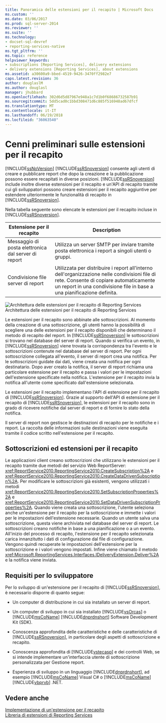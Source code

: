```yaml
---
title: Panoramica delle estensioni per il recapito | Microsoft Docs
ms.custom: ''
ms.date: 03/06/2017
ms.prod: sql-server-2014
ms.reviewer: ''
ms.suite: ''
ms.technology:
- docset-sql-devref
- reporting-services-native
ms.tgt_pltfrm: ''
ms.topic: reference
helpviewer_keywords:
- subscriptions [Reporting Services], delivery extensions
- delivery extensions [Reporting Services], about extensions
ms.assetid: a30600a9-bbed-4519-9426-3470ff2982e7
caps.latest.revision: 36
author: douglaslM
ms.author: douglasl
manager: jhubbard
ms.openlocfilehash: 302d6d5d87967e948a1c7d1b0f68686732587b91
ms.sourcegitcommit: 5dd5cad0c1bbd308471d6c885f516948ad67dfcf
ms.translationtype: MT
ms.contentlocale: it-IT
ms.lasthandoff: 06/19/2018
ms.locfileid: "36063540"
---
```

# <a name="delivery-extensions-overview"></a>Cenni preliminari sulle estensioni per il recapito
  [!INCLUDE[ssNoVersion](../../../includes/ssnoversion-md.md)] [!INCLUDE[ssRSnoversion](../../../includes/ssrsnoversion-md.md)] consente agli utenti di creare e pubblicare report che dopo la creazione e la pubblicazione possono essere recapitati in diverse posizioni. [!INCLUDE[ssRSnoversion](../../../includes/ssrsnoversion-md.md)] include inoltre diverse estensioni per il recapito e un'API di recapito tramite cui gli sviluppatori possono creare estensioni per il recapito aggiuntive per estendere ulteriormente le funzionalità di recapito in [!INCLUDE[ssRSnoversion](../../../includes/ssrsnoversion-md.md)].  
  
 Nella tabella seguente sono elencate le estensioni per il recapito incluse in [!INCLUDE[ssRSnoversion](../../../includes/ssrsnoversion-md.md)].  
  
|Estensione per il recapito|Description|  
|------------------------|-----------------|  
|Messaggio di posta elettronica dal server di report|Utilizza un server SMTP per inviare tramite posta elettronica i report a singoli utenti o gruppi.|  
|Condivisione file server di report|Utilizzata per distribuire i report all'interno dell'organizzazione nelle condivisioni file di rete. Consente di copiare automaticamente un report in una condivisione file in base a una pianificazione definita.|  
  
 ![Architettura delle estensioni per il recapito di Reporting Services](../../media/bk-reportservicedelivery.gif "Architettura delle estensioni per il recapito di Reporting Services")  
Architettura delle estensioni per il recapito di Reporting Services  
  
 Le estensioni per il recapito sono abbinate alle sottoscrizioni. Al momento della creazione di una sottoscrizione, gli utenti hanno la possibilità di scegliere una delle estensioni per il recapito disponibili che determinano il metodo di recapito del report. In [!INCLUDE[ssRSnoversion](../../../includes/ssrsnoversion-md.md)] le sottoscrizioni si trovano nel database del server di report. Quando si verifica un evento, in [!INCLUDE[ssRSnoversion](../../../includes/ssrsnoversion-md.md)] viene trovata la corrispondenza tra l'evento e le sottoscrizioni contenute nel database del server di report. Per ogni sottoscrizione collegata all'evento, il server di report crea una notifica. Per le sottoscrizioni guidate dai dati, viene creata una notifica per ogni destinatario. Dopo aver creato la notifica, il server di report richiama una particolare estensione per il recapito e passa i valori per le impostazioni dell'estensione specificate nella notifica. L'estensione per il recapito invia la notifica all'utente come specificato dall'estensione selezionata.  
  
 Le estensioni per il recapito implementano l'API di estensione per il recapito di [!INCLUDE[ssRSnoversion](../../../includes/ssrsnoversion-md.md)]. Grazie al supporto dell'API di estensione per il recapito di [!INCLUDE[ssRSnoversion](../../../includes/ssrsnoversion-md.md)], le estensioni per il recapito sono in grado di ricevere notifiche dal server di report e di fornire lo stato della notifica.  
  
 Il server di report non gestisce le destinazioni di recapito per le notifiche e i report. La raccolta delle informazioni sulle destinazioni viene eseguita tramite il codice scritto nell'estensione per il recapito.  
  
## <a name="subscriptions-and-delivery-extensions"></a>Sottoscrizioni ed estensioni per il recapito  
 Le applicazioni client creano sottoscrizioni che utilizzano le estensioni per il recapito tramite due metodi del servizio Web ReportServer: <xref:ReportService2010.ReportingService2010.CreateSubscription%2A> e <xref:ReportService2010.ReportingService2010.CreateDataDrivenSubscription%2A>. Per modificare le sottoscrizioni già esistenti, vengono utilizzati i metodi <xref:ReportService2010.ReportingService2010.SetSubscriptionProperties%2A> e <xref:ReportService2010.ReportingService2010.SetDataDrivenSubscriptionProperties%2A>. Quando viene creata una sottoscrizione, l'utente seleziona anche un'estensione per il recapito per la sottoscrizione e immette i valori per le impostazioni dell'estensione necessarie. Quando un utente salva una sottoscrizione, questa viene archiviata nel database del server di report. Le sottoscrizioni creano notifiche in base a una pianificazione o a un evento. All'inizio del processo di recapito, l'estensione per il recapito selezionata carica innanzitutto i dati di configurazione dal file di configurazione. Vengono quindi recuperate le impostazioni dell'estensione per la sottoscrizione e i valori vengono impostati. Infine viene chiamato il metodo <xref:Microsoft.ReportingServices.Interfaces.IDeliveryExtension.Deliver%2A> e la notifica viene inviata.  
  
## <a name="developer-requirements"></a>Requisiti per lo sviluppatore  
 Per lo sviluppo di un'estensione per il recapito di [!INCLUDE[ssRSnoversion](../../../includes/ssrsnoversion-md.md)], è necessario disporre di quanto segue:  
  
-   Un computer di distribuzione in cui sia installato un server di report.  
  
-   Un computer di sviluppo in cui sia installato [!INCLUDE[vsOrcas](../../../includes/vsorcas-md.md)] o [!INCLUDE[msCoName](../../../includes/msconame-md.md)] [!INCLUDE[dnprdnshort](../../../includes/dnprdnshort-md.md)] Software Development Kit (SDK).  
  
-   Conoscenza approfondita delle caratteristiche e delle caratteristiche di [!INCLUDE[ssRSnoversion](../../../includes/ssrsnoversion-md.md)], in particolare degli aspetti di sottoscrizione e recapito.  
  
-   Conoscenza approfondita di [!INCLUDE[vstecasp](../../../includes/vstecasp-md.md)] e dei controlli Web, se si intende implementare un'interfaccia utente di sottoscrizione personalizzata per Gestione report.  
  
-   Esperienza di sviluppo in un linguaggio [!INCLUDE[dnprdnshort](../../../includes/dnprdnshort-md.md)], ad esempio [!INCLUDE[msCoName](../../../includes/msconame-md.md)] Visual C# o [!INCLUDE[msCoName](../../../includes/msconame-md.md)] [!INCLUDE[vbprvb](../../../includes/vbprvb-md.md)] .NET.  
  
## <a name="see-also"></a>Vedere anche  
 [Implementazione di un'estensione per il recapito](../delivery-extension/implementing-a-delivery-extension.md)   
 [Libreria di estensioni di Reporting Services](../reporting-services-extension-library.md)  
  
  